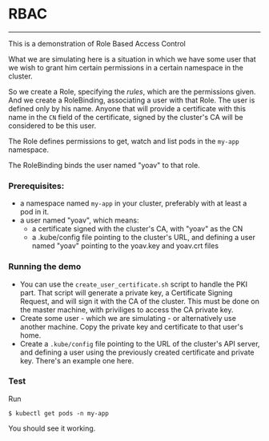 
# RBAC
---
This is a demonstration of Role Based Access Control

What we are simulating here is a situation in which we have some user
that we wish to grant him certain permissions in a certain namespace in the cluster.

So we create a Role, specifying the _rules_, which are the permissions given.
And we create a RoleBinding, associating a user with that Role.
The user is defined only by his name. Anyone that will provide a certificate with 
this name in the `CN` field of the certificate, signed by the cluster's CA will be
considered to be this user. 


The Role defines permissions to get, watch and list pods in the
`my-app` namespace.

The RoleBinding binds the user named "yoav" to that role.

### Prerequisites:
- a namespace named `my-app` in your cluster, preferably with at least a pod in it.
- a user named "yoav", which means:
  - a certificate signed with the cluster's CA, with "yoav" as the CN
  - a .kube/config file pointing to the cluster's URL, and defining a user 
    named "yoav" pointing to the yoav.key and yoav.crt files
 
### Running the demo
- You can use the `create_user_certificate.sh` script to handle the PKI part. 
That script will generate a private key, a Certificate Signing Request, and will sign it with the
CA of the cluster. This must be done on the master machine, with priviliges to access the CA private key.
- Create some user - which we are simulating - or alternatively use another machine. Copy the private key and certificate to that user's home.
- Create a `.kube/config` file pointing to the URL of the cluster's API server, and defining a user using the 
previously created certificate and private key. There's an example one here.

### Test
Run
```
$ kubectl get pods -n my-app
```

You should see it working.
